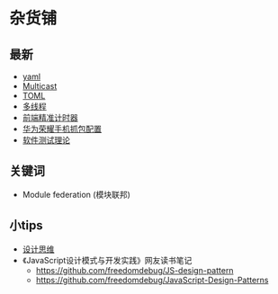 # 杂货铺
## 最新
* [yaml](/files/others/yaml.md)
* [Multicast](/files/others/Multicast.md)
* [TOML](https://toml.io/cn/.md)
* [多线程](/files/others/多线程.md)
* [前端精准计时器](/files/others/前端精准计时器.md)
* [华为荣耀手机抓包配置](/files/others/华为荣耀手机抓包配置.md)
* [软件测试理论](/files/others/软件测试理论.md)

## 关键词
* Module federation (模块联邦)


## 小tips
* [设计思维](/files/软件设计/设计思维)
* 《JavaScript设计模式与开发实践》网友读书笔记
  *  https://github.com/freedomdebug/JS-design-pattern
  *  https://github.com/freedomdebug/JavaScript-Design-Patterns
